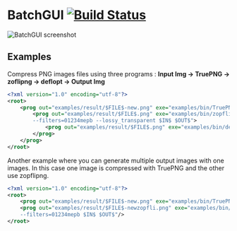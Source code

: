 
# BatchGUI [![Build Status](https://travis-ci.org/NicolasPerdu/BatchGUI.svg?branch=master)](https://travis-ci.org/NicolasPerdu/BatchGUI)

![BatchGUI screenshot](http://www.glusoft.com/data/img/BatchGUI.png)

## Examples

Compress PNG images files using three programs :
**Input Img -> TruePNG -> zoflipng -> deflopt -> Output Img**

```xml
<?xml version="1.0" encoding="utf-8"?>
<root>
	<prog out="examples/result/$FILE$-new.png" exe="examples/bin/TruePNG" arg="/out $OUT$ /o max $IN$">
		<prog out="examples/result/$FILE$.png" exe="examples/bin/zopflipng" arg="-y -m 
		--filters=01234mepb --lossy_transparent $IN$ $OUT$">
			<prog out="examples/result/$FILE$.png" exe="examples/bin/deflopt" arg="$IN$" />
		</prog>
	</prog>
</root>
```

Another example where you can generate multiple output images with one images. 
In this case one image is compressed with TruePNG and the other use zopflipng.

```xml
<?xml version="1.0" encoding="utf-8"?>
<root>
	<prog out="examples/result/$FILE$-new.png" exe="examples/bin/TruePNG" arg="/out $OUT$ /o max $IN$" />
	<prog out="examples/result/$FILE$-newzopfli.png" exe="examples/bin/zopflipng" arg="-y -m 
	--filters=01234mepb $IN$ $OUT$"/>
</root>
```

